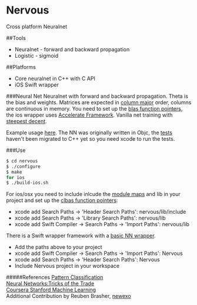 Nervous
=========

Cross platform Neuralnet

##Tools
  - Neuralnet - forward and backward propagation
  - Logistic - sigmoid

##Platforms
  - Core neuralnet in C++ with C API
  - iOS Swift wrapper

###Neural Net
Neuralnet with forward and backward propagation. Theta is the bias and weights.  Matrices are expected in [column major](http://en.wikipedia.org/wiki/Row-major_order#Column-major_order) order, columns are continuous in memory.  You need to set up the [blas function pointers](nervous/src/blasfuncs.h), the ios wrapper uses [Accelerate Framework](https://developer.apple.com/library/mac/documentation/Accelerate/Reference/AccelerateFWRef/_index.html).  Vanilla net training with [steepest decent](http://en.wikipedia.org/wiki/Gradient_descent).  

Example usage [here](nervous-ios/Nervous/NervousTests/NervousTests.swift).  The NN was originally written in Objc, the [tests](nervous-ios/Nervous/NervousTests) haven't been migrated to C++ yet so you need xcode to run the tests.

###Use
```sh
$ cd nervous
$ ./configure
$ make
for ios
$ ./build-ios.sh
```
For ios/osx you need to include inlcude the [module maps](http://clang.llvm.org/docs/Modules.html) and lib in your project and set up the [clbas function pointers](nervous-ios/Nervous/Nervous/initblas.c):  
  - xcode add Search Paths -> 'Header Search Paths': nervous/lib/include
  - xcode add Search Paths -> 'Library Search Paths': nervous/lib  
  - xcode add Swift Compiler -> Search Paths -> 'Import Paths': nervous/lib  
  
There is a Swift wrapper framework with a [basic NN wrapper](nervous-ios/Nervous).
  - Add the paths above to your project
  - xcode add Swift Compiler -> Search Paths -> 'Import Paths': Nervous 
  - xcode add Search Paths -> 'Header Search Paths': Nervous
  - Include Nervous project in your workspace
 
#####References
[Pattern Classification](http://www.wiley.com/WileyCDA/WileyTitle/productCd-0471056693.html)  
[Neural Networks:Tricks of the Trade](http://rd.springer.com/book/10.1007/978-3-642-35289-8)  
[Coursera Stanford Machine Learning](https://www.coursera.org/course/ml)  
Additional Contribution by Reuben Brasher, [newexo](https://github.com/newexo)

[justin wagle]:https://github.com/horixon
[reuben brasher]:https://github.com/newexo
